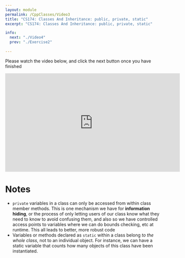 ```yaml
---
layout: module
permalink: /CppClasses/Video3
title: "CS174: Classes And Inheritance: public, private, static"
excerpt: "CS174: Classes And Inheritance: public, private, static"

info:
  next: "./Video4"
  prev: "./Exercise2"
  
---
```


Please watch the video below, and click the next button once you have finished

<iframe width="560" height="315" src="https://www.youtube.com/embed/mhPDx0cDG8c" title="YouTube video player" frameborder="0" allow="accelerometer; autoplay; clipboard-write; encrypted-media; gyroscope; picture-in-picture" allowfullscreen></iframe>

<h1>Notes</h1>
<ul>
<li>
  <code>private</code> variables in a class can only be accessed from within class member methods.  This is one mechanism we have for <b>information hiding</b>, or the process of only letting users of our class know what they need to know to avoid confusing them, and also so we have controlled access points to variables where we can do bounds checking, etc at runtime.  This all leads to better, more robust code</li>
<li>
  Variables or methods declared as <code>static</code> within a class belong <i>to the whole class</i>, not to an individual object.  For instance, we can have a static variable that counts how many objects of this class have been instantiated.
</li>
</ul>